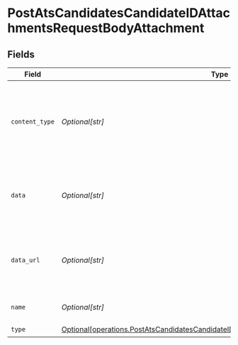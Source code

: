 # PostAtsCandidatesCandidateIDAttachmentsRequestBodyAttachment


## Fields

| Field                                                                                                                                                                                    | Type                                                                                                                                                                                     | Required                                                                                                                                                                                 | Description                                                                                                                                                                              |
| ---------------------------------------------------------------------------------------------------------------------------------------------------------------------------------------- | ---------------------------------------------------------------------------------------------------------------------------------------------------------------------------------------- | ---------------------------------------------------------------------------------------------------------------------------------------------------------------------------------------- | ---------------------------------------------------------------------------------------------------------------------------------------------------------------------------------------- |
| `content_type`                                                                                                                                                                           | *Optional[str]*                                                                                                                                                                          | :heavy_minus_sign:                                                                                                                                                                       | Content/MIME type of the file (e.g., `application/pdf`). This is required if you provide `data` and optional if you provide `data_url`.                                                  |
| `data`                                                                                                                                                                                   | *Optional[str]*                                                                                                                                                                          | :heavy_minus_sign:                                                                                                                                                                       | Base64-encoded contents of the file you want to upload. You must provide either this or `data_url`.                                                                                      |
| `data_url`                                                                                                                                                                               | *Optional[str]*                                                                                                                                                                          | :heavy_minus_sign:                                                                                                                                                                       | Publicly accessible URL to the file you want to upload. You must provide either this or `data`.                                                                                          |
| `name`                                                                                                                                                                                   | *Optional[str]*                                                                                                                                                                          | :heavy_check_mark:                                                                                                                                                                       | Name of the file you want to upload.                                                                                                                                                     |
| `type`                                                                                                                                                                                   | [Optional[operations.PostAtsCandidatesCandidateIDAttachmentsRequestBodyAttachmentType]](undefined/models/operations/postatscandidatescandidateidattachmentsrequestbodyattachmenttype.md) | :heavy_check_mark:                                                                                                                                                                       | N/A                                                                                                                                                                                      |